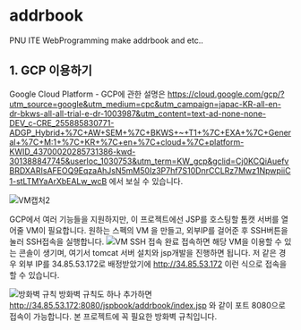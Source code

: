 # addrbook
PNU ITE WebProgramming make addrbook and etc..

## 1. GCP 이용하기
Google Cloud Platform - GCP에 관한 설명은 https://cloud.google.com/gcp/?utm_source=google&utm_medium=cpc&utm_campaign=japac-KR-all-en-dr-bkws-all-all-trial-e-dr-1003987&utm_content=text-ad-none-none-DEV_c-CRE_255885830771-ADGP_Hybrid+%7C+AW+SEM+%7C+BKWS+~+T1+%7C+EXA+%7C+General+%7C+M:1+%7C+KR+%7C+en+%7C+cloud+%7C+platform-KWID_43700020285731386-kwd-301388847745&userloc_1030753&utm_term=KW_gcp&gclid=Cj0KCQiAuefvBRDXARIsAFEOQ9EqzaAhJsN5mM50Iz3P7hf7S10DnrCCLRz7Mwz1NpwpiiC1-stLTMYaArXbEALw_wcB  에서 보실 수 있습니다.

![VM캡처2](https://user-images.githubusercontent.com/38112724/71100684-cb061180-21f8-11ea-8f4a-e5e1a40555af.PNG)

GCP에서 여러 기능들을 지원하지만, 이 프로젝트에선 JSP를 호스팅할 톰캣 서버를 열어줄 VM이 필요합니다.
원하는 스펙의 VM 을 만들고, 외부IP를 걸어준 후 SSH버튼을 눌러 SSH접속을 실행합니다.
![VM SSH 접속 완료](https://user-images.githubusercontent.com/38112724/71100946-3ea81e80-21f9-11ea-836c-4b9ee6f51981.PNG)
접속하면 해당 VM을 이용할 수 있는 콘솔이 생기며, 여기서 tomcat 서버 설치와 jsp개발을 진행하면 됩니다.
저 같은 경우 외부 IP를 34.85.53.172로 배정받았기에 http://34.85.53.172 이런 식으로 접속을 할 수 있습니다.

![방화벽 규칙](https://user-images.githubusercontent.com/38112724/71101407-00f7c580-21fa-11ea-8864-49127d5aeda2.PNG)
방화벽 규칙도 하나 추가하면 http://34.85.53.172:8080/jspbook/addrbook/index.jsp 와 같이 포트 8080으로 접속이 가능합니다. 본 프로젝트에 꼭 필요한 방화벽 규칙입니다.



